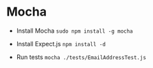 Mocha
=====

- Install Mocha
`sudo npm install -g mocha`

- Install Expect.js
`npm install -d`

- Run tests
`mocha ./tests/EmailAddressTest.js`

